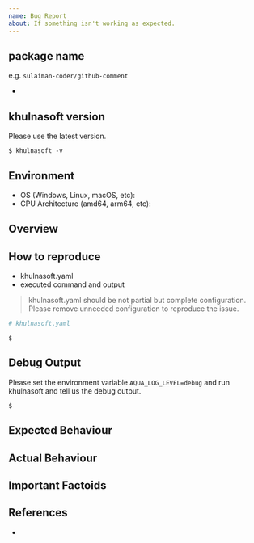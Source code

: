 ```yaml
---
name: Bug Report
about: If something isn't working as expected.
---
```


## package name

e.g. `sulaiman-coder/github-comment`

-

## khulnasoft version

Please use the latest version.

```console
$ khulnasoft -v

```

## Environment

- OS (Windows, Linux, macOS, etc):
- CPU Architecture (amd64, arm64, etc):

## Overview

## How to reproduce

- khulnasoft.yaml
- executed command and output

> khulnasoft.yaml should be not partial but complete configuration.
> Please remove unneeded configuration to reproduce the issue.

```yaml
# khulnasoft.yaml
```

```console
$
```

## Debug Output

Please set the environment variable `AQUA_LOG_LEVEL=debug` and run khulnasoft and tell us the debug output.

```console
$
```

## Expected Behaviour

## Actual Behaviour

## Important Factoids

## References

-
